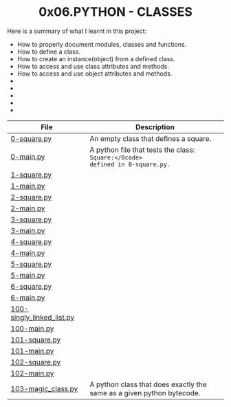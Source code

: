<h1 align="center">0x06.PYTHON - CLASSES</h1>

Here is a summary of what I learnt in this project: 
<ul>
<li>How to properly document modules, classes and functions.</li>
<li>How to define a class.</li>
<li>How to create an instance(object) from a defined class.</li>
<li>How to access and use class attributes and methods.</li>
<li>How to access and use object attributes and methods.</li>
<li></li>
<li></li>
<li></li>
<li></li>
<li></li>
</ul>

|File|Description|
|--|--|
|[0-square.py](https://github.com/GM-Samuelstein/alx-higher_level_programming/blob/master/0x06-python-classes/0-square.py)|An  empty class that defines a square.|
|[0-main.py](https://github.com/GM-Samuelstein/alx-higher_level_programming/blob/master/0x06-python-classes/0-main.py)|A python file that tests the class: <code>Square:</0code> defined in 0-square.py.|
|[1-square.py](https://github.com/GM-Samuelstein/alx-higher_level_programming/blob/master/0x06-python-classes/1-square.py)||
|[1-main.py](https://github.com/GM-Samuelstein/alx-higher_level_programming/blob/master/0x06-python-classes/1-main.py)||
|[2-square.py](https://github.com/GM-Samuelstein/alx-higher_level_programming/blob/master/0x06-python-classes/2-square.py)||
|[2-main.py](https://github.com/GM-Samuelstein/alx-higher_level_programming/blob/master/0x06-python-classes/2-main.py)||
|[3-square.py](https://github.com/GM-Samuelstein/alx-higher_level_programming/blob/master/0x06-python-classes/3-square.py)||
|[3-main.py](https://github.com/GM-Samuelstein/alx-higher_level_programming/blob/master/0x06-python-classes/3-main.py)||
|[4-square.py](https://github.com/GM-Samuelstein/alx-higher_level_programming/blob/master/0x06-python-classes/4-square.py)||
|[4-main.py](https://github.com/GM-Samuelstein/alx-higher_level_programming/blob/master/0x06-python-classes/4-main.py)||
|[5-square.py](https://github.com/GM-Samuelstein/alx-higher_level_programming/blob/master/0x06-python-classes/5-square.py)||
|[5-main.py](https://github.com/GM-Samuelstein/alx-higher_level_programming/blob/master/0x06-python-classes/5-main.py)||
|[6-square.py](https://github.com/GM-Samuelstein/alx-higher_level_programming/blob/master/0x06-python-classes/6-square.py)||
|[6-main.py](https://github.com/GM-Samuelstein/alx-higher_level_programming/blob/master/0x06-python-classes/6-main.py)||
|[100-singly_linked_list.py](https://github.com/GM-Samuelstein/alx-higher_level_programming/blob/master/0x06-python-classes/100-singly_linked_list.py)||
|[100-main.py](https://github.com/GM-Samuelstein/alx-higher_level_programming/blob/master/0x06-python-classes/100-main.py)||
|[101-square.py](https://github.com/GM-Samuelstein/alx-higher_level_programming/blob/master/0x06-python-classes/101-square.py)||
|[101-main.py](https://github.com/GM-Samuelstein/alx-higher_level_programming/blob/master/0x06-python-classes/101-main.py)||
|[102-square.py](https://github.com/GM-Samuelstein/alx-higher_level_programming/blob/master/0x06-python-classes/102-square.py)||
|[102-main.py](https://github.com/GM-Samuelstein/alx-higher_level_programming/blob/master/0x06-python-classes/102-main.py)||
|[103-magic_class.py](https://github.com/GM-Samuelstein/alx-higher_level_programming/blob/master/0x06-python-classes/103-magic_class.py)|A python class that does exactly the same as a given python bytecode.|
